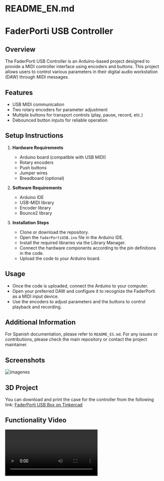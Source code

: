 # README_EN.md

# FaderPorti USB Controller

## Overview

The FaderPorti USB Controller is an Arduino-based project designed to provide a MIDI controller interface using encoders and buttons. This project allows users to control various parameters in their digital audio workstation (DAW) through MIDI messages.

## Features

- USB MIDI communication
- Two rotary encoders for parameter adjustment
- Multiple buttons for transport controls (play, pause, record, etc.)
- Debounced button inputs for reliable operation

## Setup Instructions

1. **Hardware Requirements**
   - Arduino board (compatible with USB MIDI)
   - Rotary encoders
   - Push buttons
   - Jumper wires
   - Breadboard (optional)

2. **Software Requirements**
   - Arduino IDE
   - USB-MIDI library
   - Encoder library
   - Bounce2 library

3. **Installation Steps**
   - Clone or download the repository.
   - Open the `faderPortiUSB.ino` file in the Arduino IDE.
   - Install the required libraries via the Library Manager.
   - Connect the hardware components according to the pin definitions in the code.
   - Upload the code to your Arduino board.

## Usage

- Once the code is uploaded, connect the Arduino to your computer.
- Open your preferred DAW and configure it to recognize the FaderPorti as a MIDI input device.
- Use the encoders to adjust parameters and the buttons to control playback and recording.

## Additional Information

For Spanish documentation, please refer to `README_ES.md`. For any issues or contributions, please check the main repository or contact the project maintainer.

## Screenshots

![imagenes](docs/images)

## 3D Project

You can download and print the case for the controller from the following link: [FaderPorti USB Box on Tinkercad](https://www.tinkercad.com/things/cjWDqjR7V7j-faderporti-usb-box?sharecode=X4At-7BB9CBkAALtWwc4YwsMeTGp326zvozLMah07FM)

## Functionality Video

![Functionality Video](funcionamiento.mp4)
